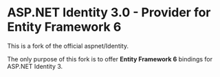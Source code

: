ASP.NET Identity 3.0 - Provider for Entity Framework 6
===

This is a fork of the official aspnet/Identity.

The only purpose of this fork is to offer **Entity Framework 6** bindings for ASP.NET Identity 3.